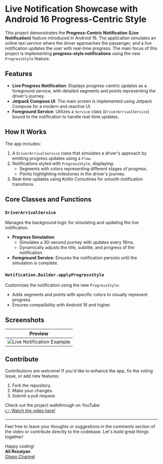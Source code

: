 # Live Notification Showcase with Android 16 Progress-Centric Style

This project demonstrates the **Progress-Centric Notification (Live Notification)** feature introduced in Android 16. The application simulates an online taxi service where the driver approaches the passenger, and a live notification updates the user with real-time progress. The main focus of this project is implementing **progress-style notifications** using the new `ProgressStyle` feature.

## Features
- **Live Progress Notification**: Displays progress-centric updates as a foreground service, with detailed segments and points representing the driver's journey.
- **Jetpack Compose UI**: The main screen is implemented using Jetpack Compose for a modern and reactive UI.
- **Foreground Service**: Utilizes a `Service` class (`DriverArrivalService`) bound to the notification to handle real-time updates.

## How It Works
The app includes:
1. A `DriverArrivalService` class that simulates a driver's approach by emitting progress updates using a `Flow`.
2. Notifications styled with `ProgressStyle`, displaying:
   - Segments with colors representing different stages of progress.
   - Points highlighting milestones in the driver's journey.
3. Real-time updates using Kotlin Coroutines for smooth notification transitions.

## Core Classes and Functions
### `DriverArrivalService`
Manages the background logic for simulating and updating the live notification.

- **Progress Simulation**: 
  - Simulates a 30-second journey with updates every 16ms.
  - Dynamically adjusts the title, subtitle, and progress of the notification.
- **Foreground Service**: Ensures the notification persists until the simulation is complete.

### `Notification.Builder.applyProgressStyle`
Customizes the notification using the new `ProgressStyle`:
- Adds segments and points with specific colors to visually represent progress.
- Ensures compatibility with Android 16 and higher.

## Screenshots
| **Preview**                |
|----------------------------|
| ![Live Notification Example](https://github.com/user-attachments/assets/4092c88c-9b9a-4796-bf03-386a31287511)|

## Contribute
Contributions are welcome! If you'd like to enhance the app, fix the voting issue, or add new features:
1. Fork the repository.
2. Make your changes.
3. Submit a pull request.

Check out the project walkthrough on YouTube:  
[👉 Watch the video here!](https://youtu.be/EWyl8HjpB_c)

---

Feel free to leave your thoughts or suggestions in the comments section of the video or contribute directly to the codebase. Let's build great things together!

Happy coding!  
**Ali Rezaiyan**  
[Otago Channel](https://www.youtube.com/@OtagoTech?sub_confirmation=1)
